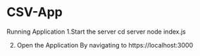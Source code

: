 # CSV-App
Running Application
1.Start the server
cd server
node index.js



2. Open the Application
By navigating to https://localhost:3000
